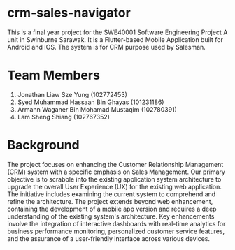 # crm-sales-navigator
This is a final year project for the SWE40001 Software Engineering Project A unit in Swinburne Sarawak. It is a Flutter-based Mobile Application built for Android and IOS. The system is for CRM purpose used by Salesman.

# Team Members
1. Jonathan Liaw Sze Yung (102772453)
2. Syed Muhammad Hassaan Bin Ghayas (101231186)
3. Armann Waganer Bin Mohamad Mustaqim (102780391)
4. Lam Sheng Shiang (102767352)

# Background
The project focuses on enhancing the Customer Relationship Management (CRM) system with a specific emphasis on Sales Management. Our primary objective is to scrabble into the existing application system architecture to upgrade the overall User Experience (UX) for the existing web application. The initiative includes examining the current system to comprehend and refine the architecture. The project extends beyond web enhancement, containing the development of a mobile app version and requires a deep understanding of the existing system's architecture. Key enhancements involve the integration of interactive dashboards with real-time analytics for business performance monitoring, personalized customer service features, and the assurance of a user-friendly interface across various devices. 
